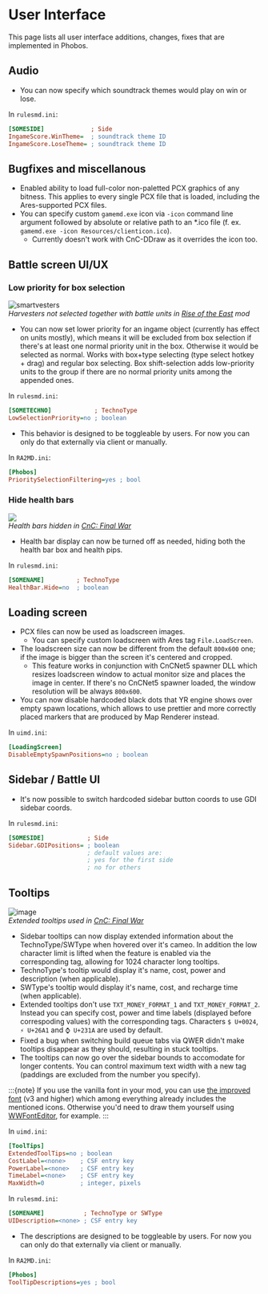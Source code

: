 # User Interface

This page lists all user interface additions, changes, fixes that are implemented in Phobos.

## Audio

- You can now specify which soundtrack themes would play on win or lose.

In `rulesmd.ini`:
```ini
[SOMESIDE]             ; Side
IngameScore.WinTheme=  ; soundtrack theme ID
IngameScore.LoseTheme= ; soundtrack theme ID
```

## Bugfixes and miscellanous

- Enabled ability to load full-color non-paletted PCX graphics of any bitness. This applies to every single PCX file that is loaded, including the Ares-supported PCX files.
- You can specify custom `gamemd.exe` icon via `-icon` command line argument followed by absolute or relative path to an *.ico file (f. ex. `gamemd.exe -icon Resources/clienticon.ico`).
  - Currently doesn't work with CnC-DDraw as it overrides the icon too.

## Battle screen UI/UX

### Low priority for box selection

![smartvesters](https://user-images.githubusercontent.com/17500545/107152249-8e065c80-696f-11eb-994d-93cb37a8d125.gif)  
*Harvesters not selected together with battle units in [Rise of the East](https://www.moddb.com/mods/riseoftheeast) mod*

- You can now set lower priority for an ingame object (currently has effect on units mostly), which means it will be excluded from box selection if there's at least one normal priority unit in the box. Otherwise it would be selected as normal. Works with box+type selecting (type select hotkey + drag) and regular box selecting. Box shift-selection adds low-priority units to the group if there are no normal priority units among the appended ones.

In `rulesmd.ini`:
```ini
[SOMETECHNO]            ; TechnoType
LowSelectionPriority=no ; boolean
```

- This behavior is designed to be toggleable by users. For now you can only do that externally via client or manually.

In `RA2MD.ini`:
```ini
[Phobos]
PrioritySelectionFiltering=yes ; bool
```

### Hide health bars

![](https://cdn.discordapp.com/attachments/773636942775582720/800924566808428564/healthbar.hide.png)  
*Health bars hidden in [CnC: Final War](https://www.moddb.com/mods/cncfinalwar)*

- Health bar display can now be turned off as needed, hiding both the health bar box and health pips.

In `rulesmd.ini`:
```ini
[SOMENAME]         ; TechnoType
HealthBar.Hide=no  ; boolean
```

## Loading screen

- PCX files can now be used as loadscreen images.
  - You can specify custom loadscreen with Ares tag `File.LoadScreen`.
- The loadscreen size can now be different from the default `800x600` one; if the image is bigger than the screen it's centered and cropped.
  - This feature works in conjunction with CnCNet5 spawner DLL which resizes loadscreen window to actual monitor size and places the image in center. If there's no CnCNet5 spawner loaded, the window resolution will be always `800x600`.
- You can now disable hardcoded black dots that YR engine shows over empty spawn locations, which allows to use prettier and more correctly placed markers that are produced by Map Renderer instead.

In `uimd.ini`:
```ini
[LoadingScreen]
DisableEmptySpawnPositions=no ; boolean
```

## Sidebar / Battle UI

- It's now possible to switch hardcoded sidebar button coords to use GDI sidebar coords.

In `rulesmd.ini`:
```ini
[SOMESIDE]            ; Side
Sidebar.GDIPositions= ; boolean
                      ; default values are:
                      ; yes for the first side
                      ; no for others
```

## Tooltips

![image](https://user-images.githubusercontent.com/17500545/104979482-0fbc3780-5a0d-11eb-910f-cee76da7f2ed.png)  
*Extended tooltips used in [CnC: Final War](https://www.moddb.com/mods/cncfinalwar)*

- Sidebar tooltips can now display extended information about the TechnoType/SWType when hovered over it's cameo. In addition the low character limit is lifted when the feature is enabled via the corresponding tag, allowing for 1024 character long tooltips.
- TechnoType's tooltip would display it's name, cost, power and description (when applicable).
- SWType's tooltip would display it's name, cost,  and recharge time (when applicable).
- Extended tooltips don't use `TXT_MONEY_FORMAT_1` and `TXT_MONEY_FORMAT_2`. Instead you can specify cost, power and time labels (displayed before correspoding values) with the corresponding tags. Characters `$ U+0024`, `⚡ U+26A1` and `⌚ U+231A` are used by default.
- Fixed a bug when switching build queue tabs via QWER didn't make tooltips disappear as they should, resulting in stuck tooltips.
- The tooltips can now go over the sidebar bounds to accomodate for longer contents. You can control maximum text width with a new tag (paddings are excluded from the number you specify).

:::{note}
If you use the vanilla font in your mod, you can use [the improved font](https://github.com/Phobos-developers/Phobos/releases/download/build-2/ImprovedFont-v3.zip) (v3 and higher) which among everything already includes the mentioned icons. Otherwise you'd need to draw them yourself using [WWFontEditor](http://nyerguds.arsaneus-design.com/project_stuff/2016/WWFontEditor/release/?C=M;O=D), for example.
:::

In `uimd.ini`:
```ini
[ToolTips]
ExtendedToolTips=no ; boolean
CostLabel=<none>    ; CSF entry key
PowerLabel=<none>   ; CSF entry key
TimeLabel=<none>    ; CSF entry key
MaxWidth=0          ; integer, pixels
```
In `rulesmd.ini`:
```ini
[SOMENAME]           ; TechnoType or SWType
UIDescription=<none> ; CSF entry key
```

- The descriptions are designed to be toggleable by users. For now you can only do that externally via client or manually.

In `RA2MD.ini`:
```ini
[Phobos]
ToolTipDescriptions=yes ; bool
```

